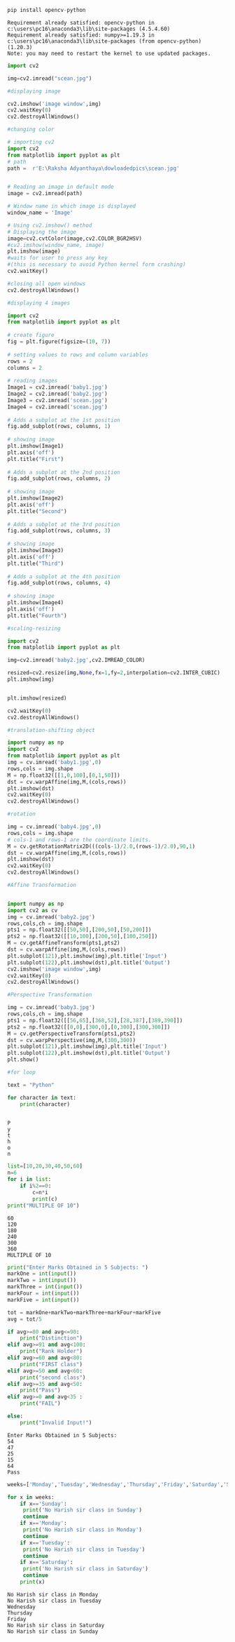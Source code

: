 ```python
pip install opencv-python
```

    Requirement already satisfied: opencv-python in c:\users\pc16\anaconda3\lib\site-packages (4.5.4.60)
    Requirement already satisfied: numpy>=1.19.3 in c:\users\pc16\anaconda3\lib\site-packages (from opencv-python) (1.20.3)
    Note: you may need to restart the kernel to use updated packages.
    


```python
import cv2
```


```python
img=cv2.imread("scean.jpg")
```


```python
#displaying image
```


```python
cv2.imshow('image window',img)
cv2.waitKey(0)
cv2.destroyAllWindows()

```


```python
#changing color
```


```python
# importing cv2
import cv2
from matplotlib import pyplot as plt
# path
path =  r'E:\Raksha Adyanthaya\dowloadedpics\scean.jpg'


# Reading an image in default mode
image = cv2.imread(path)

# Window name in which image is displayed
window_name = 'Image'

# Using cv2.imshow() method
# Displaying the image
image=cv2.cvtColor(image,cv2.COLOR_BGR2HSV)
#cv2.imshow(window_name, image)
plt.imshow(image)
#waits for user to press any key
#(this is necessary to avoid Python kernel form crashing)
cv2.waitKey()

#closing all open windows
cv2.destroyAllWindows()
```


```python
#displaying 4 images
```


```python
import cv2
from matplotlib import pyplot as plt
  
# create figure
fig = plt.figure(figsize=(10, 7))
  
# setting values to rows and column variables
rows = 2
columns = 2
  
# reading images
Image1 = cv2.imread('baby1.jpg')
Image2 = cv2.imread('baby2.jpg')
Image3 = cv2.imread('scean.jpg')
Image4 = cv2.imread('scean.jpg')
  
# Adds a subplot at the 1st position
fig.add_subplot(rows, columns, 1)
  
# showing image
plt.imshow(Image1)
plt.axis('off')
plt.title("First")
  
# Adds a subplot at the 2nd position
fig.add_subplot(rows, columns, 2)
  
# showing image
plt.imshow(Image2)
plt.axis('off')
plt.title("Second")
  
# Adds a subplot at the 3rd position
fig.add_subplot(rows, columns, 3)
  
# showing image
plt.imshow(Image3)
plt.axis('off')
plt.title("Third")
  
# Adds a subplot at the 4th position
fig.add_subplot(rows, columns, 4)
  
# showing image
plt.imshow(Image4)
plt.axis('off')
plt.title("Fourth")
```


```python
#scaling-resizing 
```


```python
import cv2
from matplotlib import pyplot as plt

img=cv2.imread('baby2.jpg',cv2.IMREAD_COLOR)

resized=cv2.resize(img,None,fx=1,fy=2,interpolation=cv2.INTER_CUBIC)
plt.imshow(img)


plt.imshow(resized)

cv2.waitKey(0)
cv2.destroyAllWindows()

```


```python
#translation-shifting object
```


```python
import numpy as np
import cv2
from matplotlib import pyplot as plt
img = cv.imread('baby1.jpg',0)
rows,cols = img.shape
M = np.float32([[1,0,100],[0,1,50]])
dst = cv.warpAffine(img,M,(cols,rows))
plt.imshow(dst)
cv2.waitKey(0)
cv2.destroyAllWindows()

```


```python
#rotation
```


```python
img = cv.imread('baby4.jpg',0)
rows,cols = img.shape
# cols-1 and rows-1 are the coordinate limits.
M = cv.getRotationMatrix2D(((cols-1)/2.0,(rows-1)/2.0),90,1)
dst = cv.warpAffine(img,M,(cols,rows))
plt.imshow(dst)
cv2.waitKey(0)
cv2.destroyAllWindows()

```


```python
#Affine Transformation
```


```python

import numpy as np
import cv2 as cv
img = cv.imread('baby2.jpg')
rows,cols,ch = img.shape
pts1 = np.float32([[50,50],[200,50],[50,200]])
pts2 = np.float32([[10,100],[200,50],[100,250]])
M = cv.getAffineTransform(pts1,pts2)
dst = cv.warpAffine(img,M,(cols,rows))
plt.subplot(121),plt.imshow(img),plt.title('Input')
plt.subplot(122),plt.imshow(dst),plt.title('Output')
cv2.imshow('image window',img)
cv2.waitKey(0)
cv2.destroyAllWindows()
```


```python
#Perspective Transformation
```


```python
img = cv.imread('baby3.jpg')
rows,cols,ch = img.shape
pts1 = np.float32([[56,65],[368,52],[28,387],[389,390]])
pts2 = np.float32([[0,0],[300,0],[0,300],[300,300]])
M = cv.getPerspectiveTransform(pts1,pts2)
dst = cv.warpPerspective(img,M,(300,300))
plt.subplot(121),plt.imshow(img),plt.title('Input')
plt.subplot(122),plt.imshow(dst),plt.title('Output')
plt.show()
```


```python
#for loop
```


```python
text = "Python"

for character in text:
    print(character)
    
```

    P
    y
    t
    h
    o
    n
    


```python
list=[10,20,30,40,50,60]
n=6
for i in list:
    if i%2==0:
        c=n*i
        print(c)
print("MULTIPLE OF 10")
```

    60
    120
    180
    240
    300
    360
    MULTIPLE OF 10
    


```python
print("Enter Marks Obtained in 5 Subjects: ")
markOne = int(input())
markTwo = int(input())
markThree = int(input())
markFour = int(input())
markFive = int(input())

tot = markOne+markTwo+markThree+markFour+markFive
avg = tot/5

if avg>=80 and avg<=90:
    print("Distinction")
elif avg>=91 and avg<100:
    print("Rank Holder")
elif avg>=60 and avg<80:
    print("FIRST class")
elif avg>=50 and avg<60:
    print("second class")
elif avg>=35 and avg<50:
    print("Pass")
elif avg>=0 and avg<35 :
    print("FAIL")

else:
    print("Invalid Input!")
```

    Enter Marks Obtained in 5 Subjects: 
    54
    47
    25
    15
    64
    Pass
    


```python
weeks=['Monday','Tuesday','Wednesday','Thursday','Friday','Saturday','Sunday']

for x in weeks:
    if x=='Sunday':
     print('No Harish sir class in Sunday')
     continue
    if x=='Monday':
     print('No Harish sir class in Monday')   
     continue
    if x=='Tuesday':
     print('No Harish sir class in Tuesday')   
     continue
    if x=='Saturday':
     print('No Harish sir class in Saturday')   
     continue
    print(x)
```

    No Harish sir class in Monday
    No Harish sir class in Tuesday
    Wednesday
    Thursday
    Friday
    No Harish sir class in Saturday
    No Harish sir class in Sunday
    


```python

```
